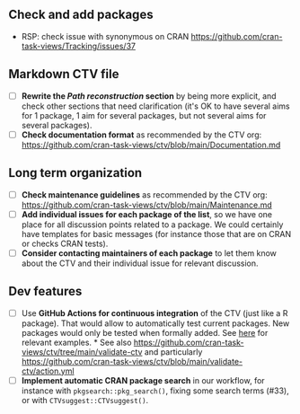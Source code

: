 ## Check and add packages

- RSP: check issue with synonymous on CRAN
  https://github.com/cran-task-views/Tracking/issues/37

## Markdown CTV file

- [ ] **Rewrite the _Path reconstruction_ section** by being more explicit, and
      check other sections that need clarification (it's OK to have several aims
      for 1 package, 1 aim for several packages, but not several aims for
      several packages).
- [ ] **Check documentation format** as recommended by the CTV org:
      https://github.com/cran-task-views/ctv/blob/main/Documentation.md 

## Long term organization

- [ ] **Check maintenance guidelines** as recommended by the CTV org:
      https://github.com/cran-task-views/ctv/blob/main/Maintenance.md 
- [ ] **Add individual issues for each package of the list**, so we have one
      place for all discussion points related to a package. We could certainly
      have templates for basic messages (for instance those that are on CRAN or
      checks CRAN tests).
- [ ] **Consider contacting maintainers of each package** to let them know about
      the CTV and their individual issue for relevant discussion.

## Dev features

- [ ] Use **GitHub Actions for continuous integration** of the CTV (just like a
      R package). That would allow to automatically test current packages. New
      packages would only be tested when formally added. See
      [here](https://github.com/r-lib/actions) for relevant examples.
      * See also https://github.com/cran-task-views/ctv/tree/main/validate-ctv
        and particularly https://github.com/cran-task-views/ctv/blob/main/validate-ctv/action.yml
- [ ] **Implement automatic CRAN package search** in our workflow, for instance
      with `pkgsearch::pkg_search()`, fixing some search terms (#33), or with
      `CTVsuggest::CTVsuggest()`.
